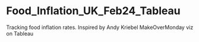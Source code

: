 # Food_Inflation_UK_Feb24_Tableau
Tracking food inflation rates. Inspired by Andy Kriebel MakeOverMonday viz on Tableau
